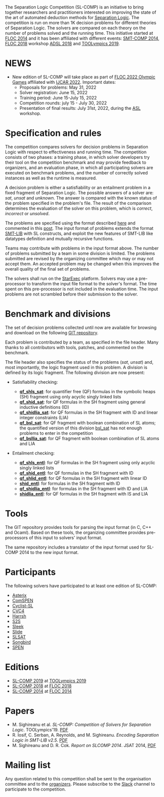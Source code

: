 The Separation Logic Competition (SL-COMP) is an initiative to bring together 
researchers and practitioners interested on improving the state of the art of 
automated deduction methods for 
[Separation Logic](http://www0.cs.ucl.ac.uk/staff/p.ohearn/SeparationLogic/Separation_Logic/SL_Home.html).
The competition is run on more than 1K decision problems for different theories 
of Separation Logic. The solvers are compared on each theory on the number
of problems solved and the running time. 
This initiative started at [FLOC 2014](http://vsl2014.at/) and 
it has been affiliated with different events: 
[SMT-COMP 2014](http://smtcomp.sourceforge.net/2014/), 
[FLOC 2018](https://www.floc18.org) workshop
[ADSL 2018](http://adsl.univ-grenoble-alpes.fr/) and 
[TOOLympics 2019](https://tacas.info/toolympics.php).

# NEWS
* New edition of SL-COMP will take place as part of [FLOC 2022 Olympic Games](https://www.floc2022.org/floc-olympic-games) affiliated with [IJCAR 2022](https://ijcar.org/). Important dates:
  - Proposals for problems: May 31, 2022
  - Solver registration: June 15, 2022
  - Training period: June 15-July 15, 2022
  - Competition rounds: july 15 - July 30, 2022
  - Presentation of final results: July 31st, 2022, during the [ASL](https://asl-workshop.github.io/asl22/) workshop.

# Specification and rules

The competition compares solvers for decision problems in Separation Logic with respect to effectiveness and running time. 
The competition consists of two phases: a training phase, in which solver developers try their tool on the competition benchmark and may provide feedback to organizers, and an evaluation phase, in which all participating solvers are executed on benchmark problems, and the number of correctly solved instances as well as the runtime is measured.

A decision problem is either a satisfiability or an entailment problem in a fixed fragment of Separation Logic.
The possible answers of a solver are: *sat*, *unsat* and *unknown*. The answer is compared with the known status of the problem specified in the problem's file. The result of the comparison determines the evaluation of the solver on this problem, which is *correct*, *incorrect* or *unsolved*.

The problems are specified using the format described [here](docs/smtlib-sl.pdf) and commented in this [post](https://groups.google.com/forum/?hl=fr#!topic/sl-comp/3j8iaaLvTWs). 
The input format of problems extends the format [SMT-LIB](http://smtlib.cs.uiowa.edu/index.shtml) with SL constructs, and exploit the new features of SMT-LIB like datatypes definition and mutually recursive functions.

Teams may contribute with problems in the input format above. The number of problems submitted by a team in some division is limited. The problems submitted are revised by the organizing committee which may or may not accept them. An accepted problem may be changed when this improves the overall quality of the final set of problems. 

The solvers shall run on the [StarExec](https://starexec.org) platform. Solvers may use a pre-processor to transform the input file format to the solver's format. The time spent on this pre-processor is not included in the evaluation time. The input problems are not scrambled before their submission to the solver.

# Benchmark and divisions

The set of decision problems collected until now are available for browsing and download on the following [GIT repository](https://github.com/sl-comp/SL-COMP18/tree/master/bench).

Each problem is contributed by a team, as specified in the file header. Many thanks to all contributors with tools, patches, and commented on the benchmark. 

The file header also specifies the status of the problems (*sat*, *unsat*) and, most importantly, the logic fragment used in this problem. A division is defined by its logic fragment. The following division are now present:
* Satisfiability checking:
    * [**qf_shls_sat**](https://github.com/sl-comp/SL-COMP18/tree/master/bench/qf_shls_sat): 
        for quantifier free (QF) formulas in the symbolic heaps (SH) fragment using only acyclic singly linked lists
    * [**qf_shid_sat**](https://github.com/sl-comp/SL-COMP18/tree/master/bench/qf_shid_sat): 
       for QF formulas in the SH fragment using general inductive definitions (ID)
    * [**qf_shidlia_sat**](https://github.com/sl-comp/SL-COMP18/tree/master/bench/qf_shidlia_sat): 
       for QF formulas in the SH fragment with ID and linear integer constraints (LIA)
    * [**qf_bsl_sat**](https://github.com/sl-comp/SL-COMP18/tree/master/bench/qf_bsl_sat): 
      for QF fragment with boolean combination of SL atoms; 
      the quantified version of this division [bsl_sat](https://github.com/sl-comp/SL-COMP18/tree/master/bench/bsl_sat) 
      has not enough problems to enter in the competition
    * [**qf_bsllia_sat**](https://github.com/sl-comp/SL-COMP18/tree/master/bench/qf_bsllia_sat): 
      for QF fragment with boolean combination of SL atoms and LIA

* Entailment checking:
    * [**qf_shls_entl**](https://github.com/sl-comp/SL-COMP18/tree/master/bench/qf_shls_entl): 
      for QF formulas in the SH fragment using only acyclic singly linked lists
    * [**qf_shid_entl**](https://github.com/sl-comp/SL-COMP18/tree/master/bench/qf_shid_entl): 
      for QF formulas in the SH fragment with ID
    * [**qf_shlid_entl**](https://github.com/sl-comp/SL-COMP18/tree/master/bench/qf_shlid_entl): 
      for QF formulas in the SH fragment with linear ID
    * [**shid_entl**](https://github.com/sl-comp/SL-COMP18/tree/master/bench/shid_entl): 
      for formulas in the SH fragment with ID
    * [**qf_shidlia_entl**](https://github.com/sl-comp/SL-COMP18/tree/master/bench/qf_shidlia_entl): 
      for formulas in the SH fragment with ID and LIA
    * [**shidlia_entl**](https://github.com/sl-comp/SL-COMP18/tree/master/bench/shidlia_entl): 
      for QF formulas in the SH fragment with IS and LIA

# Tools

The GIT repository provides tools for parsing the input format (in C, C++ and Ocaml).
Based on these tools, the organizing committee provides pre-processors of this input to solvers' input format.

The same repository includes a translator of the input format used for SL-COMP 2014 to the new input format.

# Participants

The following solvers have participated to at least one edition of SL-COMP:
* [Asterix](docs/solvers.md#Asterix) 
* [ComSPEN](docs/solvers.md#ComSPEN)
* [Cyclist-SL](docs/solvers.md#Cyclist-SL)
* [CVC4](docs/solvers.md#CVC4) 
* [Harrsh](docs/solvers.md#Harrsh) 
* [S2S](docs/solvers.md#S2S)
* [Sleek](docs/solvers.md#Sleek)
* [Slide](docs/solvers.md#Slide)
* [SLSAT](docs/solvers.md#SLSAT)
* [Songbird](docs/solvers.md#Songbird)
* [SPEN](docs/solvers.md#SPEN)


# Editions
* [SL-COMP 2019](https://www.irif.fr/~sighirea/sl-comp/19/index.html) at [TOOLympics 2019](https://tacas.info/toolympics.php)
* [SL-COMP 2018](https://www.irif.fr/~sighirea/sl-comp/18/index.html) at [FLOC 2018](https://www.floc18.org)
* [SL-COMP 2014](https://www.irif.fr/~sighirea/sl-comp/14/index.html) at [FLOC 2014](http://vsl2014.at/)

# Papers

* M. Sighireanu et al. *SL-COMP: Competition of Solvers for Separation Logic*. TOOLympics'19.
  [PDF](https://github.com/sl-comp/SL-COMP19/tree/master/doc/report/toolympics19/main.pdf)
* R. Iosif, C. Serban, A. Reynolds, and M. Sighireanu. *Encoding Separation Logic in SMT-LIB v2.5*.
  [PDF](docs/smtlib-sl.pdf)
* M. Sighireanu and D. R. Cok. *Report on SLCOMP 2014*. JSAT 2014, 
  [PDF](https://www.irif.fr/~sighirea/sl-comp/14/slcomp14-report.pdf)


# Mailing list
  Any question related to this competition shall be sent to
  the organisation committee and to the
  [organizers](mailto:mihaela.sighireanu@ens-paris-saclay.fr,lequangloc@gmail.com).
  Please subscribe to the [Slack](https://sl-compgroup.slack.com) channel to participate to the competition. 
